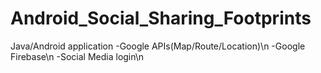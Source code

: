# Android_Social_Sharing_Footprints
Java/Android application
-Google APIs(Map/Route/Location)\n
-Google Firebase\n
-Social Media login\n
